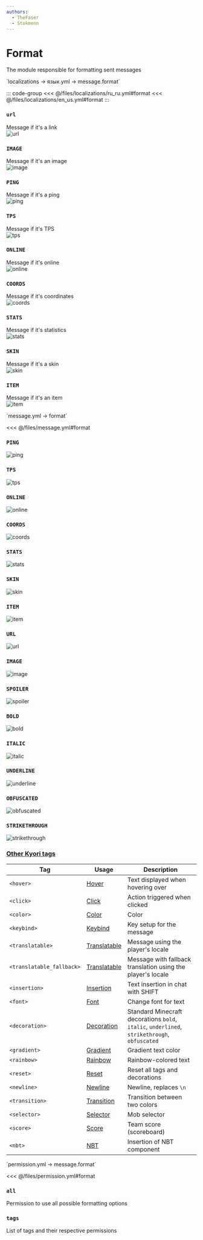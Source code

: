 ```yaml
---
authors:
  - TheFaser
  - Stokmenn
---
```


# Format

The module responsible for formatting sent messages

[//]: # (localization)
<!--@include: @/parts/words.md#localization-->
<!--@include: @/parts/words.md#path--> `localizations → язык.yml → message.format`

<!--@include: @/parts/words.md#default-->

::: code-group
<<< @/files/localizations/ru_ru.yml#format
<<< @/files/localizations/en_us.yml#format
:::

### `url`

Message if it's a link  
![url](/url.png)

### `IMAGE`

Message if it's an image  
![image](/image.png)

### `PING`

Message if it's a ping  
![ping](/ping.png)

### `TPS`

Message if it's TPS  
![tps](/tps.png)

### `ONLINE`

Message if it's online  
![online](/online.png)

### `COORDS`

Message if it's coordinates  
![coords](/coords.png)

### `STATS`

Message if it's statistics  
![stats](/stats.png)

### `SKIN`

Message if it's a skin  
![skin](/skin.png)

### `ITEM`

Message if it's an item  
![item](/item.png)

[//]: # (message.yml)
<!--@include: @/parts/words.md#setting-->
<!--@include: @/parts/words.md#path--> `message.yml → format`

<!--@include: @/parts/words.md#default-->
<<< @/files/message.yml#format

<!--@include: @/parts/enable.md-->

### `PING`  
![ping](/ping.png)

### `TPS`  
![tps](/tps.png)

### `ONLINE`  
![online](/online.png)

### `COORDS`  
![coords](/coords.png)

### `STATS`  
![stats](/stats.png)

### `SKIN`  
![skin](/skin.png)

### `ITEM`  
![item](/item.png)

### `URL`  
![url](/url.png)

### `IMAGE`  
![image](/image.png)

### `SPOILER`  
![spoiler](/spoiler.png)

### `BOLD`  
![bold](/bold.png)

### `ITALIC`  
![italic](/italic.png)

### `UNDERLINE`  
![underline](/underline.png)

### `OBFUSCATED`  
![obfuscated](/obfuscated.png)

### `STRIKETHROUGH`  
![strikethrough](/strikethrough.png)

### [Other Kyori tags](https://docs.advntr.dev/minimessage/format.html#standard-tags)

| Tag                      | Usage                                                                    | Description                                                                                      |
|--------------------------|--------------------------------------------------------------------------|--------------------------------------------------------------------------------------------------|
| `<hover>`                 | [Hover](https://docs.advntr.dev/minimessage/format.html#hover)           | Text displayed when hovering over                                                                 |
| `<click>`                 | [Click](https://docs.advntr.dev/minimessage/format.html#click)           | Action triggered when clicked                                                                     |
| `<color>`                 | [Color](https://docs.advntr.dev/minimessage/format.html#color)           | Color                                                                                           |
| `<keybind>`               | [Keybind](https://docs.advntr.dev/minimessage/format.html#keybind)       | Key setup for the message                                                                         |
| `<translatable>`          | [Translatable](https://docs.advntr.dev/minimessage/format.html#translatable) | Message using the player's locale                                                                |
| `<translatable_fallback>` | [Translatable](https://docs.advntr.dev/minimessage/format.html#translatable) | Message with fallback translation using the player's locale                                       |
| `<insertion>`             | [Insertion](https://docs.advntr.dev/minimessage/format.html#insertion)   | Text insertion in chat with SHIFT                                                                  |
| `<font>`                  | [Font](https://docs.advntr.dev/minimessage/format.html#font)             | Change font for text                                                                               |
| `<decoration>`            | [Decoration](https://docs.advntr.dev/minimessage/format.html#decoration) | Standard Minecraft decorations `bold`, `italic`, `underlined`, `strikethrough`, `obfuscated`     |
| `<gradient>`              | [Gradient](https://docs.advntr.dev/minimessage/format.html#gradient)     | Gradient text color                                                                                |
| `<rainbow>`               | [Rainbow](https://docs.advntr.dev/minimessage/format.html#rainbow)       | Rainbow-colored text                                                                               |
| `<reset>`                 | [Reset](https://docs.advntr.dev/minimessage/format.html#reset)           | Reset all tags and decorations                                                                   |
| `<newline>`               | [Newline](https://docs.advntr.dev/minimessage/format.html#newline)       | Newline, replaces `\n`                                                                            |
| `<transition>`            | [Transition](https://docs.advntr.dev/minimessage/format.html#transition) | Transition between two colors                                                                     |
| `<selector>`              | [Selector](https://docs.advntr.dev/minimessage/format.html#selector)     | Mob selector                                                                                     |
| `<score>`                 | [Score](https://docs.advntr.dev/minimessage/format.html#score)           | Team score (scoreboard)                                                                           |
| `<nbt>`                   | [NBT](https://docs.advntr.dev/minimessage/format.html#nbt)               | Insertion of NBT component                                                                        |

[//]: # (permission.yml)
<!--@include: @/parts/words.md#permission-->
<!--@include: @/parts/words.md#path--> `permission.yml → message.format`

<!--@include: @/parts/words.md#default-->
<<< @/files/permission.yml#format

<!--@include: @/parts/permission/permissionTier3.md-->

### `all`

Permission to use all possible formatting options

### `tags`

List of tags and their respective permissions
